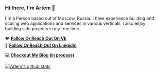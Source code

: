 <!--
**Cloudzaaa/cloudzaaa** is a ✨ _special_ ✨ repository because its `README.md` (this file) appears on your GitHub profile.

- 🔭 I’m currently working on ...
- 🌱 I’m currently learning ...
- 👯 I’m looking to collaborate on ...
- 🤔 I’m looking for help with ...
- 💬 Ask me about ...
- 📫 How to reach me: ...
- 😄 Pronouns: ...
- ⚡ Fun fact: ...
-->

### Hi there, I'm Artem 👋

I'm a Person based out of Moscow, Russia. I have experience building and scaling web applications and services in various verticals. I also enjoy building side projects in my free time.

🐦 **[Follow Or Reach Out On Vk](https://vk.com/cloudz)**<br/>
💬 **[Follow Or Reach Out On LinkedIn](https://www.linkedin.com/in/artem-gavrilov)**<br/>
<!--
🚀 **[Latest Side Project: ChromeExtensionKit](https://ChromeExtensionKit.com/?ref=github)**<br/>
-->
💻 **[Checkout My Blog (in process)](---)**

[![Artem's github stats](https://github-readme-stats.vercel.app/api?username=cloudzaaa&count_private=true&show_icons=true&include_all_commits=true)](https://github.com/anuraghazra/github-readme-stats)
